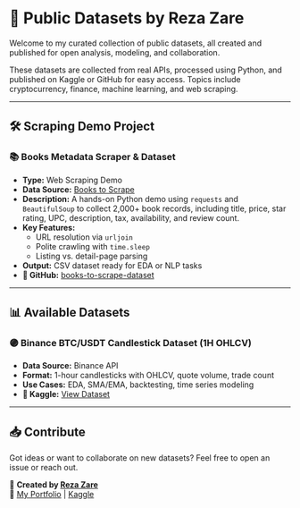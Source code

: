 # 📂 Public Datasets by Reza Zare

Welcome to my curated collection of public datasets, all created and published for open analysis, modeling, and collaboration.

These datasets are collected from real APIs, processed using Python, and published on Kaggle or GitHub for easy access. Topics include cryptocurrency, finance, machine learning, and web scraping.

---

## 🛠️ Scraping Demo Project

### 📚 Books Metadata Scraper & Dataset
- **Type:** Web Scraping Demo  
- **Data Source:** [Books to Scrape](http://books.toscrape.com)  
- **Description:** A hands-on Python demo using `requests` and `BeautifulSoup` to collect 2,000+ book records, including title, price, star rating, UPC, description, tax, availability, and review count.  
- **Key Features:**  
  - URL resolution via `urljoin`  
  - Polite crawling with `time.sleep`  
  - Listing vs. detail-page parsing  
- **Output:** CSV dataset ready for EDA or NLP tasks  
- **🔗 GitHub:** [books-to-scrape-dataset](https://github.com/arezazare/public-datasets/blob/main/scraped_books.csv)

---

## 📊 Available Datasets

### 🟣 Binance BTC/USDT Candlestick Dataset (1H OHLCV)
- **Data Source:** Binance API  
- **Format:** 1-hour candlesticks with OHLCV, quote volume, trade count  
- **Use Cases:** EDA, SMA/EMA, backtesting, time series modeling  
- **🔗 Kaggle:** [View Dataset](https://www.kaggle.com/datasets/arezazare/binance-btcusdt-candlestick)

---

## 📥 Contribute

Got ideas or want to collaborate on new datasets? Feel free to open an issue or reach out.

📌 **Created by [Reza Zare](https://www.linkedin.com/in/arezazare/)**  
🔗 [My Portfolio](https://arezazare.github.io) | [Kaggle](https://www.kaggle.com/arezazare)
